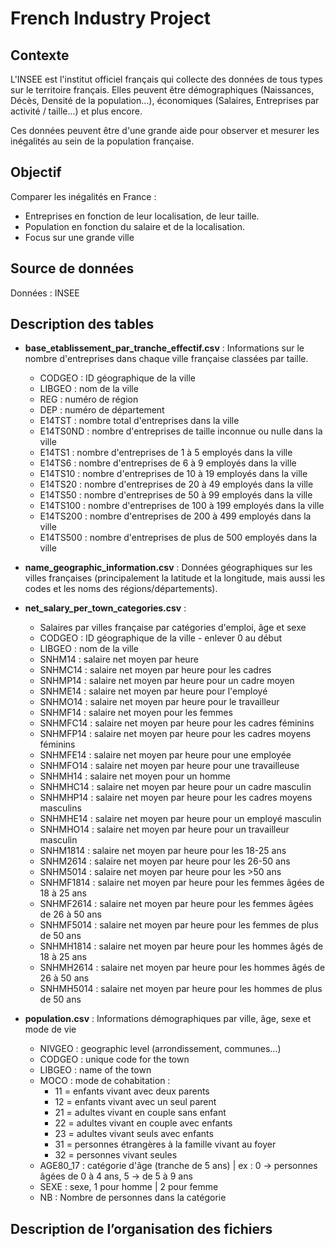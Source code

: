 # French Industry Project
## Contexte

L'INSEE est l'institut officiel français qui collecte des données de tous types sur le territoire français. Elles peuvent être démographiques (Naissances, Décès, Densité de la population...), économiques (Salaires, Entreprises par activité / taille...) et plus encore.

Ces données peuvent être d'une grande aide pour observer et mesurer les inégalités au sein de la population française.

## Objectif 
Comparer les inégalités en France : 
- Entreprises en fonction de leur localisation, de leur taille. 
- Population en fonction du salaire et de la localisation.
- Focus sur une grande ville 

## Source de données  
Données : INSEE

## Description des tables 

- **base_etablissement_par_tranche_effectif.csv** : Informations sur le nombre d'entreprises dans chaque ville française classées par taille.
   - CODGEO : ID géographique de la ville
   - LIBGEO : nom de la ville
   - REG : numéro de région
   - DEP : numéro de département
   - E14TST : nombre total d'entreprises dans la ville
   - E14TS0ND : nombre d'entreprises de taille inconnue ou nulle dans la ville
   - E14TS1 : nombre d'entreprises de 1 à 5 employés dans la ville
   - E14TS6 : nombre d'entreprises de 6 à 9 employés dans la ville
   - E14TS10 : nombre d'entreprises de 10 à 19 employés dans la ville
   - E14TS20 : nombre d'entreprises de 20 à 49 employés dans la ville
   - E14TS50 : nombre d'entreprises de 50 à 99 employés dans la ville
   - E14TS100 :  nombre d'entreprises de 100 à 199 employés dans la ville
   - E14TS200 : nombre d'entreprises de 200 à 499 employés dans la ville
   - E14TS500 : nombre d'entreprises de plus de 500 employés dans la ville

- **name_geographic_information.csv** : Données géographiques sur les villes françaises (principalement la latitude et la longitude, mais aussi les codes et les noms des régions/départements). 

- **net_salary_per_town_categories.csv** :
    - Salaires par villes française par catégories d'emploi, âge et sexe
    - CODGEO : ID géographique de la ville - enlever 0 au début 
    - LIBGEO : nom de la ville
    - SNHM14 : salaire net moyen  par heure 
    - SNHMC14 : salaire net moyen par heure pour les cadres
    - SNHMP14 : salaire net moyen par heure pour un cadre moyen
    - SNHME14 : salaire net moyen par heure pour l'employé
    - SNHMO14 :  salaire net moyen par heure pour le travailleur
    - SNHMF14 : salaire net moyen pour les femmes
    - SNHMFC14 : salaire net moyen par heure pour les cadres féminins
    - SNHMFP14 : salaire net moyen par heure pour les cadres moyens féminins
    - SNHMFE14 : salaire net moyen par heure pour une employée 
    - SNHMFO14 : salaire net moyen par heure pour une travailleuse 
    - SNHMH14 : salaire net moyen pour un homme
    - SNHMHC14 : salaire net moyen par heure pour un cadre masculin
    - SNHMHP14 : salaire net moyen par heure pour les cadres moyens masculins
    - SNHMHE14 : salaire net moyen par heure pour un employé masculin
    - SNHMHO14 : salaire net moyen par heure pour un travailleur masculin
    - SNHM1814 : salaire net moyen par heure pour les 18-25 ans
    - SNHM2614 : salaire net moyen par heure pour les 26-50 ans
    - SNHM5014 : salaire net moyen par heure pour les >50 ans
    - SNHMF1814 : salaire net moyen par heure pour les femmes âgées de 18 à 25 ans
    - SNHMF2614 : salaire net moyen par heure pour les femmes âgées de 26 à 50 ans
    - SNHMF5014 : salaire net moyen par heure pour les femmes de plus de 50 ans
    - SNHMH1814 : salaire net moyen par heure pour les hommes âgés de 18 à 25 ans
    - SNHMH2614 : salaire net moyen par heure pour les hommes âgés de 26 à 50 ans
    - SNHMH5014 : salaire net moyen par heure pour les hommes de plus de 50 ans
      
- **population.csv** : Informations démographiques par ville, âge, sexe et mode de vie
    - NIVGEO : geographic level (arrondissement, communes…)
    - CODGEO : unique code for the town
    - LIBGEO : name of the town
    - MOCO : mode de cohabitation :
        - 11 = enfants vivant avec deux parents
        - 12 = enfants vivant avec un seul parent
        - 21 = adultes vivant en couple sans enfant
        - 22 = adultes vivant en couple avec enfants
        - 23 = adultes vivant seuls avec enfants
        - 31 = personnes étrangères à la famille vivant au foyer
        - 32 = personnes vivant seules
    - AGE80_17 : catégorie d'âge (tranche de 5 ans) | ex : 0 -> personnes âgées de 0 à 4 ans, 5 -> de 5 à 9 ans
    - SEXE : sexe, 1 pour homme | 2 pour femme
    - NB : Nombre de personnes dans la catégorie


## Description de l’organisation des fichiers 
